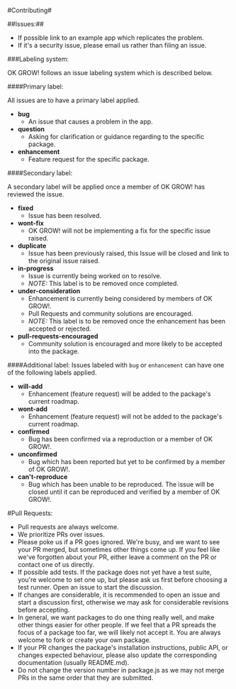 
#Contributing#

##Issues:##

 * If possible link to an example app which replicates the problem.
 * If it's a security issue, please email us rather than filing an issue.

###Labeling system:

OK GROW! follows an issue labeling system which is described below.

####Primary label:

All issues are to have a primary label applied.

* **bug**
  * An issue that causes a problem in the app.
* **question** 
  * Asking for clarification or guidance regarding to the specific package.
* **enhancement** 
  * Feature request for the specific package.

####Secondary label:

A secondary label will be applied once a member of OK GROW! has reviewed the issue.

* **fixed**
  * Issue has been resolved.
* **wont-fix**
  * OK GROW! will not be implementing a fix for the specific issue raised.
* **duplicate**
  * Issue has been previously raised, this Issue will be closed and link to the original issue raised.
* **in-progress**
  * Issue is currently being worked on to resolve.
  * *NOTE:* This label is to be removed once completed.
* **under-consideration**
  * Enhancement is currently being considered by members of OK GROW!.
  * Pull Requests and community solutions are encouraged.
  * *NOTE:* This label is to be removed once the enhancement has been accepted or rejected.
* **pull-requests-encouraged**
  * Community solution is encouraged and more likely to be accepted into the package.

####Additional label:
Issues labeled with `bug` or `enhancement` can have one of the following labels applied.

* **will-add**
  * Enhancement (feature request) will be added to the package's current roadmap.
* **wont-add**
  * Enhancement (feature request) will not be added to the package's current roadmap. 
* **confirmed**
  * Bug has been confirmed via a reproduction or a member of OK GROW!.
* **unconfirmed**
  * Bug which has been reported but yet to be confirmed by a member of OK GROW!.
* **can't-reproduce**
  * Bug which has been unable to be reproduced. The issue will be closed until it can be reproduced and verified by a member of OK GROW!.



#Pull Requests:

 * Pull requests are always welcome.
 * We prioritize PRs over issues.
 * Please poke us if a PR goes ignored. We're busy, and we want to see your PR merged, but sometimes other things come up. If you feel like we've forgotten about your PR, either leave a comment on the PR or contact one of us directly.
 * If possible add tests. If the package does not yet have a test suite, you're welcome to set one up, but please ask us first before choosing a test runner. Open an issue to start the discussion.
 * If changes are considerable, it is recommended to open an issue and start a discussion first, otherwise we may ask for considerable revisions before accepting.
 * In general, we want packages to do one thing really well, and make other things easier for other people. If we feel that a PR spreads the focus of a package too far, we will likely not accept it. You are always welcome to fork or create your own package.
 * If your PR changes the package's installation instructions, public API, or changes expected behaviour, please also update the corresponding documentation (usually README.md).
 * Do not change the version number in package.js as we may not merge PRs in the same order that they are submitted.
